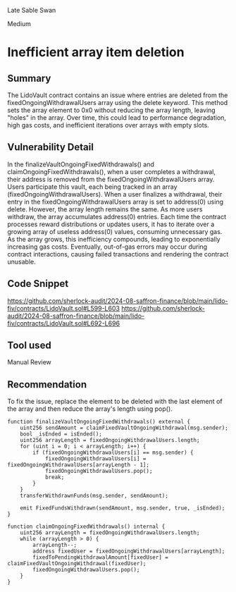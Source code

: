 Late Sable Swan

Medium

# Inefficient array item deletion

## Summary
The LidoVault contract contains an issue where entries are deleted from the fixedOngoingWithdrawalUsers array using the delete keyword. This method sets the array element to 0x0 without reducing the array length, leaving "holes" in the array. Over time, this could lead to performance degradation, high gas costs, and inefficient iterations over arrays with empty slots.

## Vulnerability Detail
In the finalizeVaultOngoingFixedWithdrawals() and claimOngoingFixedWithdrawals(), when a user completes a withdrawal, their address is removed from the fixedOngoingWithdrawalUsers array.
Users participate this vault, each being tracked in an array (fixedOngoingWithdrawalUsers). When a user finalizes a withdrawal, their entry in the fixedOngoingWithdrawalUsers array is set to address(0) using delete. However, the array length remains the same. As more users withdraw, the array accumulates address(0) entries.
Each time the contract processes reward distributions or updates users, it has to iterate over a growing array of useless address(0) values, consuming unnecessary gas. As the array grows, this inefficiency compounds, leading to exponentially increasing gas costs. Eventually, out-of-gas errors may occur during contract interactions, causing failed transactions and rendering the contract unusable.

## Code Snippet
https://github.com/sherlock-audit/2024-08-saffron-finance/blob/main/lido-fiv/contracts/LidoVault.sol#L599-L603
https://github.com/sherlock-audit/2024-08-saffron-finance/blob/main/lido-fiv/contracts/LidoVault.sol#L692-L696

## Tool used
Manual Review

## Recommendation
To fix the issue, replace the element to be deleted with the last element of the array and then reduce the array's length using pop().
```solidity
function finalizeVaultOngoingFixedWithdrawals() external {
    uint256 sendAmount = claimFixedVaultOngoingWithdrawal(msg.sender);
    bool _isEnded = isEnded();
    uint256 arrayLength = fixedOngoingWithdrawalUsers.length;
    for (uint i = 0; i < arrayLength; i++) {
        if (fixedOngoingWithdrawalUsers[i] == msg.sender) {
            fixedOngoingWithdrawalUsers[i] = fixedOngoingWithdrawalUsers[arrayLength - 1];
            fixedOngoingWithdrawalUsers.pop();
            break;
        }
    }
    transferWithdrawnFunds(msg.sender, sendAmount);

    emit FixedFundsWithdrawn(sendAmount, msg.sender, true, _isEnded);
}
```
```solidity
function claimOngoingFixedWithdrawals() internal {
    uint256 arrayLength = fixedOngoingWithdrawalUsers.length;
    while (arrayLength > 0) {
        arrayLength--;
        address fixedUser = fixedOngoingWithdrawalUsers[arrayLength];
        fixedToPendingWithdrawalAmount[fixedUser] = claimFixedVaultOngoingWithdrawal(fixedUser);
        fixedOngoingWithdrawalUsers.pop();
    }
}
```